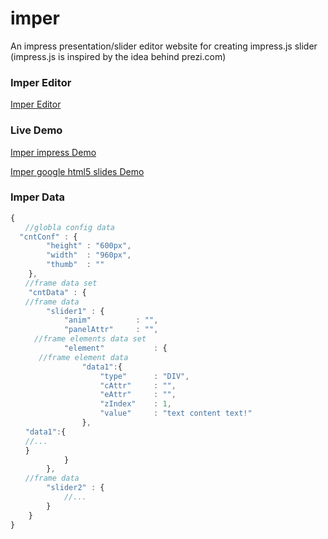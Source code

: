 imper
=====

An impress presentation/slider editor website for creating impress.js slider 
(impress.js is inspired by the idea behind prezi.com)

### Imper Editor

[Imper Editor](http://switer.github.io/imper/)

### Live Demo

[Imper impress Demo](http://switer.github.io/examples/imper.html#/step-1) 

[Imper google html5 slides Demo](http://switer.github.io/examples/html5slides.html)

### Imper Data
```javascript
{
　　//globla config data
  "cntConf" : {
		"height" : "600px",
		"width"  : "960px",
		"thumb"  : ""
	},
　　//frame data set
	"cntData" : {
　　//frame data
		"slider1" : {
			"anim"			: "",
			"panelAttr" 	: "",
　　  //frame elements data set
			"element"   		: {
　　   //frame element data
				"data1":{
					"type"		: "DIV",
					"cAttr"		: "",
					"eAttr"		: "",
					"zIndex"	: 1,
					"value"		: "text content text!"
				},
　　"data1":{
　　//...
　　}
			}
		},
　　//frame data
		"slider2" : {
			//...
		}
	}
}
```
